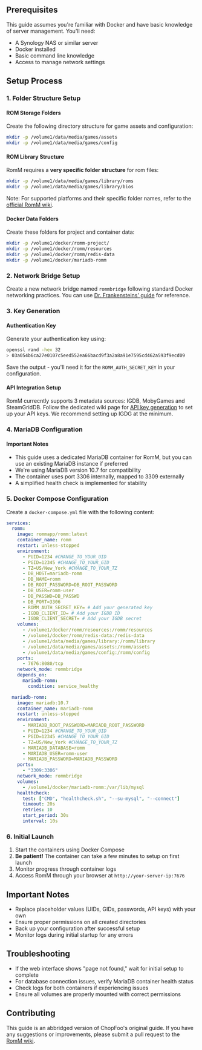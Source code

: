 ## Prerequisites
This guide assumes you're familiar with Docker and have basic knowledge of server management. You'll need:
- A Synology NAS or similar server
- Docker installed
- Basic command line knowledge
- Access to manage network settings

## Setup Process

### 1. Folder Structure Setup

#### ROM Storage Folders

Create the following directory structure for game assets and configuration:

```bash
mkdir -p /volume1/data/media/games/assets
mkdir -p /volume1/data/media/games/config
```

#### ROM Library Structure

RomM requires a **very specific folder structure** for rom files:

```bash
mkdir -p /volume1/data/media/games/library/roms
mkdir -p /volume1/data/media/games/library/bios
```

Note: For supported platforms and their specific folder names, refer to the [official RomM wiki](https://github.com/rommapp/romm/wiki/Supported-Platforms).

#### Docker Data Folders

Create these folders for project and container data:

```bash
mkdir -p /volume1/docker/romm-project/
mkdir -p /volume1/docker/romm/resources
mkdir -p /volume1/docker/romm/redis-data
mkdir -p /volume1/docker/mariadb-romm
```

### 2. Network Bridge Setup

Create a new network bridge named `rommbridge` following standard Docker networking practices. You can use [Dr. Frankensteins' guide](https://drfrankenstein.co.uk/step-3-setting-up-a-docker-bridge-network-in-container-manager/) for reference.

### 3. Key Generation

#### Authentication Key

Generate your authentication key using:

```bash
openssl rand -hex 32
> 03a054b6ca27e0107c5eed552ea66bacd9f3a2a8a91e7595cd462a593f9ecd09
```
Save the output - you'll need it for the `ROMM_AUTH_SECRET_KEY` in your configuration.

#### API Integration Setup

RomM currecntly supports 3 metadata sources: IGDB, MobyGames and SteamGridDB. Follow the dedicated wiki page for  [API key generation](Generate-Api-Keys.md) to set up your API keys. We recommend setting up IGDG at the minimum.

### 4. MariaDB Configuration

#### Important Notes

- This guide uses a dedicated MariaDB container for RomM, but you can use an existing MariaDB instance if preferred
- We're using MariaDB version 10.7 for compatibility
- The container uses port 3306 internally, mapped to 3309 externally
- A simplified health check is implemented for stability

### 5. Docker Compose Configuration

Create a `docker-compose.yml` file with the following content:

```yaml
services:
  romm:
    image: rommapp/romm:latest
    container_name: romm
    restart: unless-stopped
    environment:
      - PUID=1234 #CHANGE_TO_YOUR_UID
      - PGID=12345 #CHANGE_TO_YOUR_GID
      - TZ=US/New_York #CHANGE_TO_YOUR_TZ
      - DB_HOST=mariadb-romm
      - DB_NAME=romm
      - DB_ROOT_PASSWORD=DB_ROOT_PASSWORD
      - DB_USER=romm-user
      - DB_PASSWD=DB_PASSWD
      - DB_PORT=3306
      - ROMM_AUTH_SECRET_KEY= # Add your generated key
      - IGDB_CLIENT_ID= # Add your IGDB ID
      - IGDB_CLIENT_SECRET= # Add your IGDB secret
    volumes:
      - /volume1/docker/romm/resources:/romm/resources
      - /volume1/docker/romm/redis-data:/redis-data
      - /volume1/data/media/games/library:/romm/library
      - /volume1/data/media/games/assets:/romm/assets
      - /volume1/data/media/games/config:/romm/config
    ports:
      - 7676:8080/tcp
    network_mode: rommbridge
    depends_on:
      mariadb-romm:
        condition: service_healthy

  mariadb-romm:
    image: mariadb:10.7
    container_name: mariadb-romm
    restart: unless-stopped
    environment:
      - MARIADB_ROOT_PASSWORD=MARIADB_ROOT_PASSWORD
      - PUID=1234 #CHANGE_TO_YOUR_UID
      - PGID=12345 #CHANGE_TO_YOUR_GID
      - TZ=US/New_York #CHANGE_TO_YOUR_TZ
      - MARIADB_DATABASE=romm
      - MARIADB_USER=romm-user
      - MARIADB_PASSWORD=MARIADB_PASSWORD
    ports:
      - "3309:3306"
    network_mode: rommbridge
    volumes:
      - /volume1/docker/mariadb-romm:/var/lib/mysql
    healthcheck:
      test: ["CMD", "healthcheck.sh", "--su-mysql", "--connect"]
      timeout: 20s
      retries: 10
      start_period: 30s
      interval: 10s
```

### 6. Initial Launch

1. Start the containers using Docker Compose
2. **Be patient!** The container can take a few minutes to setup on first launch
3. Monitor progress through container logs
4. Access RomM through your browser at `http://your-server-ip:7676`

## Important Notes

- Replace placeholder values (UIDs, GIDs, passwords, API keys) with your own
- Ensure proper permissions on all created directories
- Back up your configuration after successful setup
- Monitor logs during initial startup for any errors

## Troubleshooting

- If the web interface shows "page not found," wait for initial setup to complete
- For database connection issues, verify MariaDB container health status
- Check logs for both containers if experiencing issues
- Ensure all volumes are properly mounted with correct permissions

## Contributing

This guide is an abbridged version of ChopFoo's original guide. If you have any suggestions or improvements, please submit a pull request to the [RomM wiki](https://github.com/rommapp/wiki).
